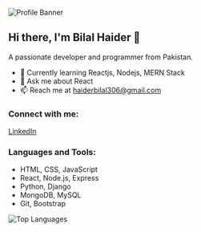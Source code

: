![Profile Banner](https://github.com/BilalHaider20/Profile-Banner/blob/main/github-header-image.png?raw=true)

## Hi there, I'm Bilal Haider 👋
A passionate developer and programmer from Pakistan.

- 🌱 Currently learning Reactjs, Nodejs, MERN Stack
- 💬 Ask me about React
- 📫 Reach me at haiderbilal306@gmail.com

### Connect with me:
[LinkedIn](https://www.linkedin.com/in/thebilalhaider)

### Languages and Tools:
- HTML, CSS, JavaScript
- React, Node.js, Express
- Python, Django
- MongoDB, MySQL
- Git, Bootstrap

![Top Languages](https://github-readme-stats.vercel.app/api/top-langs?username=bilalhaider20&show_icons=true&locale=en&layout=compact)
